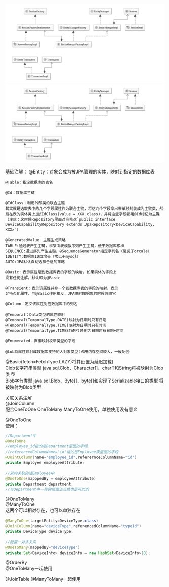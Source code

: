 ![javax.persistence](../../../../image/spring/springdata/jpa/javaxpersistence中类关系图.png "javax.persistence")   
![jpa层次结构](../../../../image/spring/springdata/jpa/javaxpersistence中类关系图.png "jpa层次结构")   

基础注解：
    @Entity：对象会成为被JPA管理的实体，映射到指定的数据库表  

    @Table：指定数据库的表名  

    @Id：数据库主键  

    @IdClass：利用外部类的联合主键  
    其实就是选取表中的几个字段属性作为联合主键，将这几个字段拿出来单独封装成为主键类，然后在表的实体类上加@IdClass(value = XXX.class)，并将这些字段都用@Id标记为主键（注意：这时候Repository里面对应修改`public interface DeviceCapabilityRepository extends JpaRepository<DeviceCapability, XXX>`）  
    
    @GeneratedValue：主键生成策略  
    TABLE:通过表产生主键，框架由表模拟序列产生主键，便于数据库移植  
    SEQUENCE:通过序列产生主键，@SequenceGenerator指定序列名（常见于orcale）  
    IDETITY:数据库ID自增长（常见于mysql）  
    AUTO:JPA默认自动选择合适的策略

    @Basic：表示属性是到数据库表的字段的映射，如果实体的字段上
    没有任何注解，默认即为@Basic    

    @Transient：表示该属性并非一个到数据库表的字段的映射，表示
    非持久化属性，与@Basic作用相反，JPA映射数据库的时候忽略它  

    @Column：定义该属性对应数据库中的列名

    @Temporal：Data类型的属性映射  
    @Temporal(TemporalType.DATE)映射为日期时只有日期  
    @Temporal(TemporalType.TIME)映射为日期时只有时间  
    @Temporal(TemporalType.TIMESTAMP)映射为日期时有日期+时间  

    @Enumerated：直接映射枚举类型的字段

    @Lob将属性映射成数据库支持的大对象类型(占用内存空间较大，一般配合
@Basic(fetch=FetchType.LAZY)将其设置为延迟加载)  
    Clob长字符串类型 java.sql.Clob、Character[]、char[]和String将被映射为Clob类
型   
    Blob字节类型 java.sql.Blob、Byte\[\]、byte\[\]和实现了Serializable接口的类型
将被映射为Blob类型  

关联关系注解  
@JoinColumn  
配合OneToOne OneToMany ManyToOne使用，单独使用没有意义

@OneToOne  
使用：  
```java
//Department中
@OneToOne
//employee_id指的是Department里面的字段
//referencedColumnName="id"指的是Employee表里面的字段
@JointColumn(name="employee_id",referernceColumnName="id")
private Employee employeeAttribute;

//双向关联的话Employee中
@OneToOne(mapppedBy = employeeAttribute)
private Department department;
//与Department中一样的额做法当然也是可以的
```

@OneToMany  
@ManyToOne  
这两个可以相对存在，也可以单独存在  
```java
@ManyToOne(targetEntity=DeviceType.class)
@JoinColumn(name="deviceType",referencedColumnName="typeId")
private DeviceType deviceType;

//配置一对多关系
@OneToMany(mappedBy="deviceType")
private Set<DeviceInfo> deviceInfo = new HashSet<DeviceInfo>(0);
```  

@OrderBy  
@OneToMany一起使用  

@JoinTable 
@ManyToMany一起使用  
 
